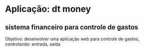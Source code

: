 # Aplicação: dt money
## sistema financeiro para controle de gastos

Objetivo: desenvolver uma aplicação web para controle de gastos, controlando: entrada, saída
